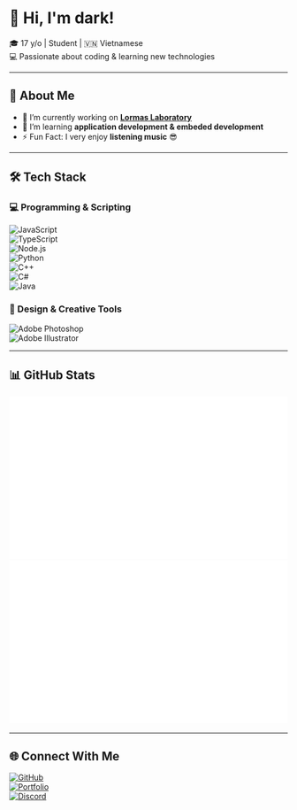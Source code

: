 # 👋 Hi, I'm dark!  
🎓 17 y/o | Student | 🇻🇳 Vietnamese  
💻 Passionate about coding & learning new technologies  

---

## 🚀 About Me  
- 🔭 I’m currently working on **[Lormas Laboratory](https://discord.lormas.net)**  
- 🌱 I’m learning **application development & embeded development**  
- ⚡ Fun Fact: I very enjoy **listening music** 😎  

---

## 🛠 Tech Stack  
### 💻 Programming & Scripting  
![JavaScript](https://www.norvo.xyz/badge?JavaScript-F7DF1E?style=for-the-badge&logo=javascript&logoColor=black)  
![TypeScript](https://img.shields.io/badge/TypeScript-3178C6?style=for-the-badge&logo=typescript&logoColor=white)  
![Node.js](https://img.shields.io/badge/Node.js-339933?style=for-the-badge&logo=node.js&logoColor=white)  
![Python](https://img.shields.io/badge/Python-3776AB?style=for-the-badge&logo=python&logoColor=white)  
![C++](https://img.shields.io/badge/C++-00599C?style=for-the-badge&logo=c%2B%2B&logoColor=white)  
![C#](https://img.shields.io/badge/C%23-239120?style=for-the-badge&logo=c-sharp&logoColor=white)  
![Java](https://img.shields.io/badge/Java-007396?style=for-the-badge&logo=java&logoColor=white)  

### 🎨 Design & Creative Tools  
![Adobe Photoshop](https://img.shields.io/badge/Adobe%20Photoshop-31A8FF?style=for-the-badge&logo=Adobe-Photoshop&logoColor=white)  
![Adobe Illustrator](https://img.shields.io/badge/Adobe%20Illustrator-FF9A00?style=for-the-badge&logo=adobeillustrator&logoColor=white)  

---

## 📊 GitHub Stats  
  <div>
    <img src="https://raw.githubusercontent.com/darktheopest/github-stats/master/generated/overview.svg#gh-dark-mode-only">
    <img src="https://raw.githubusercontent.com/darktheopest/github-stats/master/generated/languages.svg#gh-dark-mode-only">
  </div>

---

## 🌐 Connect With Me  
[![GitHub](https://img.shields.io/badge/GitHub-181717?style=for-the-badge&logo=github)](https://github.com/darktheopest)  
[![Portfolio](https://img.shields.io/badge/Portfolio-000000?style=for-the-badge&logo=About.me&logoColor=white)](https://dark.lormas.net)  
[![Discord](https://img.shields.io/badge/Discord-5865F2?style=for-the-badge&logo=discord&logoColor=white)](https://discord.com/users/926643835419910184)  
